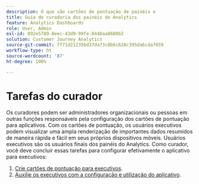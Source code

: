 ```yaml
---
description: O que são cartões de pontuação de painéis e
title: Guia de curadoria dos painéis do Analytics
feature: Analytics Dashboards
role: User, Admin
exl-id: 892e5789-8eec-43d9-99fe-8448aa8600b2
solution: Customer Journey Analytics
source-git-commit: ff71d21235bd37da73c0b6c628c395da6cda7659
workflow-type: ht
source-wordcount: '87'
ht-degree: 100%

---
```


# Tarefas do curador

Os curadores podem ser administradores organizacionais ou pessoas em outras funções responsáveis pela configuração dos cartões de pontuação para aplicativos. Com os cartões de pontuação, os usuários executivos podem visualizar uma ampla renderização de importantes dados resumidos de maneira rápida e fácil em seus próprios dispositivos móveis. Usuários executivos são os usuários finais dos painéis do Analytics. Como curador, você deve concluir essas tarefas para configurar efetivamente o aplicativo para executivos:

1. [Crie cartões de pontuação para executivos](/help/mobile-app/create-scorecard.md).
1. [Auxilie os executivos com a configuração e utilização do aplicativo](/help/mobile-app/set-up-execs.md).
